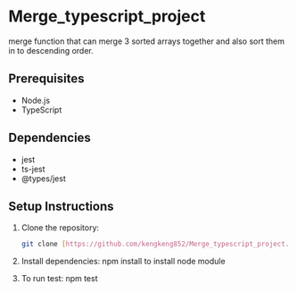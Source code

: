 # Merge_typescript_project
merge function that can merge 3 sorted arrays together and also sort them in to descending order.

## Prerequisites

* Node.js
* TypeScript

## Dependencies

* jest
* ts-jest
* @types/jest

## Setup Instructions

1. Clone the repository:
   ```bash
   git clone [https://github.com/kengkeng852/Merge_typescript_project.git](https://github.com/kengkeng852/Merge_typescript_project.git)

2. Install dependencies: npm install to install node module

3. To run test: npm test
